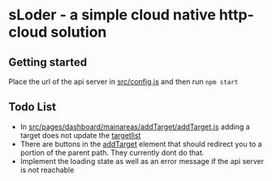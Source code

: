 # sLoder - a simple cloud native http-cloud solution

## Getting started
Place the url of the api server in [src/config.js](src/config.js)
and then run `npm start`

## Todo List
- In [src/pages/dashboard/mainareas/addTarget/addTarget.js](src/pages/dashboard/mainareas/addTarget/addTarget.js) adding a target does not update the [targetlist](src/pages/dashboard/dashboard.js)
- There are buttons in the [addTarget](src/pages/dashboard/mainareas/addTarget/addTarget.js) element that should redirect you to a portion of the parent path. They currently dont do that.
- Implement the loading state as well as an error message if the api server is not reachable
